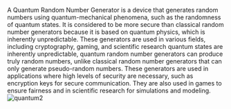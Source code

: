 A Quantum Random Number Generator is a device that generates random numbers using quantum-mechanical phenomena, such as the randomness of quantum states. It is considered to be more secure than classical random number generators because it is based on quantum physics, which is inherently unpredictable. 
These generators are used in various fields, including cryptography, gaming, and scientific research quantum states are inherently unpredictable, quantum random number generators can produce truly random numbers, unlike classical random number generators that can only generate pseudo-random numbers. 
These generators are used in applications where high levels of security are necessary, such as encryption keys for secure communication. 
They are also used in games to ensure fairness and in scientific research for simulations and modeling.
![quantum2](https://github.com/DarkStarStrix/Quantum_Random_Number_Generator/assets/108637439/f46ead7e-8181-4781-a987-6872e5be10f6)
